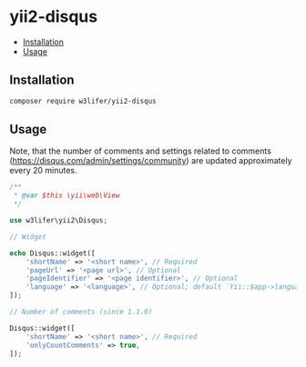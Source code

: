 # yii2-disqus

- [Installation](#installation)
- [Usage](#usage)

## Installation

``` sh
composer require w3lifer/yii2-disqus
```

## Usage

Note, that the number of comments and settings related to comments (https://disqus.com/admin/settings/community) are updated approximately every 20 minutes.

``` php
/**
 * @var $this \yii\web\View
 */

use w3lifer\yii2\Disqus;

// Widget

echo Disqus::widget([
    'shortName' => '<short name>', // Required
    'pageUrl' => '<page url>', // Optional
    'pageIdentifier' => '<page identifier>', // Optional
    'language' => '<language>', // Optional; default `Yii::$app->language`
]);

// Number of comments (since 1.1.0)

Disqus::widget([
    'shortName' => '<short name>', // Required
    'onlyCountComments' => true,
]);
```
